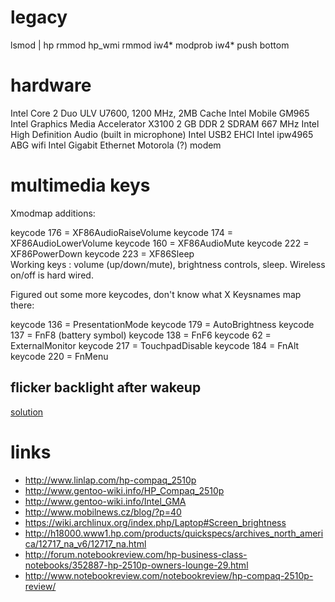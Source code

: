 # legacy

lsmod | hp
rmmod hp_wmi
rmmod iw4*
modprob iw4*
push bottom

# hardware

Intel Core 2 Duo ULV U7600, 1200 MHz, 2MB Cache
Intel Mobile GM965
Intel Graphics Media Accelerator X3100
2 GB DDR 2 SDRAM 667 MHz
Intel High Definition Audio (built in microphone)
Intel USB2 EHCI
Intel ipw4965 ABG wifi
Intel Gigabit Ethernet
Motorola (?) modem

# multimedia keys

Xmodmap additions:

keycode 176 = XF86AudioRaiseVolume
keycode 174 = XF86AudioLowerVolume
keycode 160 = XF86AudioMute
keycode 222 = XF86PowerDown
keycode 223 = XF86Sleep                     
Working keys : volume (up/down/mute), brightness controls, sleep. Wireless on/off is hard wired.

Figured out some more keycodes, don't know what X Keysnames map there:

keycode 136 = PresentationMode
keycode 179 = AutoBrightness
keycode 137 = FnF8 (battery symbol)
keycode 138 = FnF6
keycode 62  = ExternalMonitor
keycode 217 = TouchpadDisable
keycode 184 = FnAlt
keycode 220 = FnMenu

## flicker backlight after wakeup

[solution](https://wiki.archlinux.org/index.php/Backlight#Backlight_PWM_modulation_frequency_.28Intel_i915_only.29)

# links

* http://www.linlap.com/hp-compaq_2510p
* http://www.gentoo-wiki.info/HP_Compaq_2510p
* http://www.gentoo-wiki.info/Intel_GMA
* http://www.mobilnews.cz/blog/?p=40
* https://wiki.archlinux.org/index.php/Laptop#Screen_brightness
* http://h18000.www1.hp.com/products/quickspecs/archives_north_america/12717_na_v6/12717_na.html
* http://forum.notebookreview.com/hp-business-class-notebooks/352887-hp-2510p-owners-lounge-29.html
* http://www.notebookreview.com/notebookreview/hp-compaq-2510p-review/
